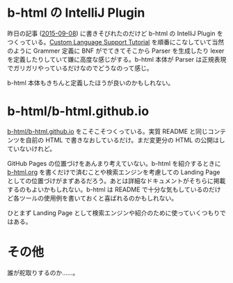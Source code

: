 # b-html の IntelliJ Plugin

昨日の記事 ([2015-09-08][]) に書きそびれたのだけど b-html の IntelliJ Plugin をつくっている。[Custom Language Support Tutorial](http://www.jetbrains.org/intellij/sdk/docs/tutorials/custom_language_support_tutorial.html) を順番にこなしていて当然のように Grammer 定義に BNF がでてきてそこから Parser を生成したり lexer を定義したりしていて嫌に高度な感じがする。b-html 本体が Parser は正規表現でガリガリやっているだけなのでどうなのって感じ。

b-html 本体もきちんと定義したほうが良いのかもしれない。

# b-html/b-html.github.io

[b-html/b-html.github.io][] をこそこそつくっている。実質 README と同じコンテンツを自前の HTML で書きなおしているだけ。まだ変更分の HTML の公開はしていないけれど。

GitHub Pages の位置づけをあんまり考えていない。b-html を紹介するときに [b-html.org](http://b-html.org) を書くだけで済むことや検索エンジンを考慮しての Landing Page としての位置づけがまずあるだろう。あとは詳細なドキュメントがそちらに掲載するのもよいかもしれない。b-html は README で十分な気もしているのだけど各ツールの使用例を書いておくと喜ばれるのかもしれない。

ひとまず Landing Page として検索エンジンや紹介のために使っていくつもりではある。

# その他

誰が舵取りするのか……。

[b-html/b-html.github.io]: https://github.com/b-html/b-html.github.io
[2015-09-08]: https://blog.bouzuya.net/2015/09/08/
